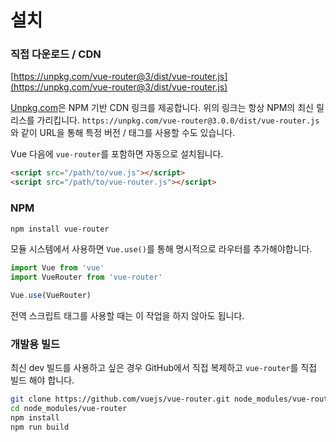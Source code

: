 # 설치

### 직접 다운로드 / CDN

[https://unpkg.com/vue-router@3/dist/vue-router.js](https://unpkg.com/vue-router@3/dist/vue-router.js)

<!--email_off-->
[Unpkg.com](https://unpkg.com)은 NPM 기반 CDN 링크를 제공합니다. 위의 링크는 항상 NPM의 최신 릴리스를 가리킵니다. `https://unpkg.com/vue-router@3.0.0/dist/vue-router.js`와 같이 URL을 통해 특정 버전 / 태그를 사용할 수도 있습니다.
<!--/email_off-->

Vue 다음에 `vue-router`를 포함하면 자동으로 설치됩니다.

``` html
<script src="/path/to/vue.js"></script>
<script src="/path/to/vue-router.js"></script>
```

### NPM

``` bash
npm install vue-router
```

모듈 시스템에서 사용하면 `Vue.use()`를 통해 명시적으로 라우터를 추가해야합니다.

``` js
import Vue from 'vue'
import VueRouter from 'vue-router'

Vue.use(VueRouter)
```

전역 스크립트 태그를 사용할 때는 이 작업을 하지 않아도 됩니다.

### 개발용 빌드

최신 dev 빌드를 사용하고 싶은 경우 GitHub에서 직접 복제하고 `vue-router`를 직접 빌드 해야 합니다.

``` bash
git clone https://github.com/vuejs/vue-router.git node_modules/vue-router
cd node_modules/vue-router
npm install
npm run build
```
